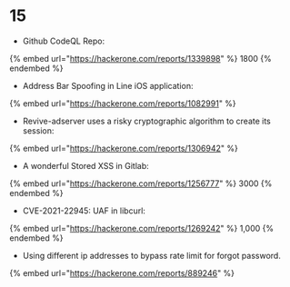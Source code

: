 # 15

* Github CodeQL Repo:

{% embed url="https://hackerone.com/reports/1339898" %}
1800
{% endembed %}

* Address Bar Spoofing in Line iOS application:

{% embed url="https://hackerone.com/reports/1082991" %}



* Revive-adserver uses a risky cryptographic algorithm to create its session:

{% embed url="https://hackerone.com/reports/1306942" %}



* A wonderful Stored XSS in Gitlab:

{% embed url="https://hackerone.com/reports/1256777" %}
3000
{% endembed %}

* &#x20;CVE-2021-22945: UAF in libcurl:

{% embed url="https://hackerone.com/reports/1269242" %}
1,000
{% endembed %}

* Using different ip addresses to bypass rate limit for forgot password.

{% embed url="https://hackerone.com/reports/889246" %}



